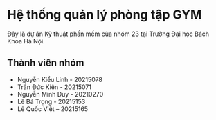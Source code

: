 # Hệ thống quản lý phòng tập GYM

Đây là dự án Kỹ thuật phần mềm của nhóm 23 tại Trường Đại học Bách Khoa Hà Nội.

## Thành viên nhóm
- Nguyễn Kiều Linh - 20215078
- Trần Đức Kiên - 20215071
- Nguyễn Minh Duy - 20210270
- Lê Bá Trọng - 20215153
- Lê Quốc Việt – 20215165
